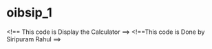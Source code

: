 # oibsip_1
<!== This code is Display the Calculator ==>
<!==This code is Done by Siripuram Rahul ==>
<!DOCTYPE html>
<html lang="en">
<head>
    <meta charset="UTF-8">
    <meta http-equiv="X-UA-Compatible" content="IE=edge">
    <meta name="viewport" content="width=device-width, initial-scale=1.0">
    <meta name="theme-color" content="#000000" />
    <meta name="description" content="Web site created using create-react-app" />
    <link rel="apple-touch-icon" href="%PUBLIC_URL%/logo192.png" />
    <title>React App</title>
    <script crossorigin src="https://unpkg.com/react@18/umd/react.development.js"></script>
    <script crossorigin src="https://unpkg.com/react-dom@18/umd/react-dom.development.js"></script>
    <script crossorigin src="https://unpkg.com/babel-standalone@6.15.0/babel.min.js"></script>
    <title>Document</title>
    <style>
       
@import 'https://fonts.googleapis.com/css?family=Share+Tech+Mono';
@font-face {
  font-family: 'Digital';
  src: url('//db.onlinewebfonts.com/t/8e22783d707ad140bffe18b2a3812529.eot');
  src: url('//db.onlinewebfonts.com/t/8e22783d707ad140bffe18b2a3812529.eot?#iefix')
      format('embedded-opentype'),
    url('//db.onlinewebfonts.com/t/8e22783d707ad140bffe18b2a3812529.woff2')
      format('woff2'),
    url('//db.onlinewebfonts.com/t/8e22783d707ad140bffe18b2a3812529.woff')
      format('woff'),
    url('//db.onlinewebfonts.com/t/8e22783d707ad140bffe18b2a3812529.ttf')
      format('truetype'),
    url('//db.onlinewebfonts.com/t/8e22783d707ad140bffe18b2a3812529.svg#Digital-7')
      format('svg');
}

#app {
  height: 780px;
  display: flex;
  align-items: center;
  justify-content: center;
}

body {
  background: linear-gradient(rgb(99, 228, 95),rgb(22, 173, 67),rgb(168, 223, 67),rgb(140, 212, 23));
  -webkit-touch-callout: none;
  -moz-user-select: none;
  -ms-user-select: none;
  -webkit-user-select: none;
  user-select: none;
  cursor: default;
}

.calculator {
  border: 4px solid black;
  padding: 5px;
  background: linear-gradient(to top,rgb(120, 121, 126),rgb(187, 187, 196)) ;
  width: 320px;
  position: relative;
}

.formulaScreen {
  min-height: 30px;
  font-family: digital;
  font-size: 30px;
  color: purple;
  text-align: right;
  vertical-align: text-top;
  line-height: 20px;
  overflow-wrap: break-word;
  word-wrap: break-word;
}

.outputScreen {
  font-size: 29px;
  font-family: digital;
  color: white;
  text-align: right;
  line-height: 35px;
}

button {
  position: relative;
  height: 65px;
  width: 80px;
  color: black;
  outline: 2px solid black;
  border: none;
  background:linear-gradient(to top,rgb(148, 149, 221),rgb(49, 59, 185));
  font-family: Share Tech Mono, monospace;
  font-size: 30px;
  cursor: default;
  &:hover {
    color: aqua;
    background-color: blueviolet;
    outline: 0.05em solid yellow;
    z-index: 3;
  }
}

.jumbo {
  width: 160px;
}

.author {
  text-align: center;
  font-family: Share Tech Mono, sans;
  margin-top: 15px;
 }
 .author a{
    text-decoration: none;
    color: #4b8bca;
    line-height: 46px;
  }
</style>
</head>
<body>
    <div id="app"></div>
    <script type="text/babel">
        const projectName = 'javascript-calculator';

// VARS:
const isOperator = /[x/+‑]/,
  endsWithOperator = /[x+‑/]$/,
  endsWithNegativeSign = /\d[x/+‑]{1}‑$/,
  clearStyle = { background: '#ac3939' },
  operatorStyle = { background: '#666666' },
  equalsStyle = {
    background: 'linear-gradient(to top,rgb(204, 146, 204),rgb(167, 46, 167))',
    position: 'absolute',
    height: 130,
    bottom: 5
  };

// COMPONENTS:
class Calculator extends React.Component {
  constructor(props) {
    super(props);
    this.state = {
      currentVal: '0',
      prevVal: '0',
      formula: '',
      currentSign: 'pos',
      lastClicked: ''
    };
    this.maxDigitWarning = this.maxDigitWarning.bind(this);
    this.handleOperators = this.handleOperators.bind(this);
    this.handleEvaluate = this.handleEvaluate.bind(this);
    this.initialize = this.initialize.bind(this);
    this.handleDecimal = this.handleDecimal.bind(this);
    this.handleNumbers = this.handleNumbers.bind(this);
  }

  maxDigitWarning() {
    this.setState({
      currentVal: 'Digit Limit Met',
      prevVal: this.state.currentVal
    });
    setTimeout(() => this.setState({ currentVal: this.state.prevVal }), 1000);
  }

  handleEvaluate() {
    if (!this.state.currentVal.includes('Limit')) {
      let expression = this.state.formula;
      while (endsWithOperator.test(expression)) {
        expression = expression.slice(0, -1);
      }
      expression = expression
        .replace(/x/g, '*')
        .replace(/‑/g, '-')
        .replace('--', '+0+0+0+0+0+0+');
      let answer = Math.round(1000000000000 * eval(expression)) / 1000000000000;
      this.setState({
        currentVal: answer.toString(),
        formula:
          expression
            .replace(/\*/g, '*')
            .replace(/-/g, '‑')
            .replace('+0+0+0+0+0+0+', '‑-')
            .replace(/(x|\/|\+)‑/, '$1-')
            .replace(/^‑/, '-') +
          '=' +
          answer,
        prevVal: answer,
        evaluated: true
      });
    }
  }

  handleOperators(e) {
    if (!this.state.currentVal.includes('Limit')) {
      const value = e.target.value;
      const { formula, prevVal, evaluated } = this.state;
      this.setState({ currentVal: value, evaluated: false });
      if (evaluated) {
        this.setState({ formula: prevVal + value });
      } else if (!endsWithOperator.test(formula)) {
        this.setState({
          prevVal: formula,
          formula: formula + value
        });
      } else if (!endsWithNegativeSign.test(formula)) {
        this.setState({
          formula:
            (endsWithNegativeSign.test(formula + value) ? formula : prevVal) +
            value
        });
      } else if (value !== '‑') {
        this.setState({
          formula: prevVal + value
        });
      }
    }
  }

  handleNumbers(e) {
    if (!this.state.currentVal.includes('Limit')) {
      const { currentVal, formula, evaluated } = this.state;
      const value = e.target.value;
      this.setState({ evaluated: false });
      if (currentVal.length > 21) {
        this.maxDigitWarning();
      } else if (evaluated) {
        this.setState({
          currentVal: value,
          formula: value !== '0' ? value : ''
        });
      } else {
        this.setState({
          currentVal:
            currentVal === '0' || isOperator.test(currentVal)
              ? value
              : currentVal + value,
          formula:
            currentVal === '0' && value === '0'
              ? formula === ''
                ? value
                : formula
              : /([^.0-9]0|^0)$/.test(formula)
              ? formula.slice(0, -1) + value
              : formula + value
        });
      }
    }
  }

  handleDecimal() {
    if (this.state.evaluated === true) {
      this.setState({
        currentVal: '0.',
        formula: '0.',
        evaluated: false
      });
    } else if (
      !this.state.currentVal.includes('.') &&
      !this.state.currentVal.includes('Limit')
    ) {
      this.setState({ evaluated: false });
      if (this.state.currentVal.length > 21) {
        this.maxDigitWarning();
      } else if (
        endsWithOperator.test(this.state.formula) ||
        (this.state.currentVal === '0' && this.state.formula === '')
      ) {
        this.setState({
          currentVal: '0.',
          formula: this.state.formula + '0.'
        });
      } else {
        this.setState({
          currentVal: this.state.formula.match(/(-?\d+\.?\d*)$/)[0] + '.',
          formula: this.state.formula + '.'
        });
      }
    }
  }

  initialize() {
    this.setState({
      currentVal: '0',
      prevVal: '0',
      formula: '',
      currentSign: 'pos',
      lastClicked: '',
      evaluated: false
    });
  }

  render() {
    return (
      <div>
        <div className="calculator">
          <Formula formula={this.state.formula.replace(/x/g, '*')} />
          <Output currentValue={this.state.currentVal} />
          <Buttons
            decimal={this.handleDecimal}
            evaluate={this.handleEvaluate}
            initialize={this.initialize}
            numbers={this.handleNumbers}
            operators={this.handleOperators}
          />
        </div>
        <div className="author">
          {' '}
          Designed and Coded By <br />
          <a href="https://goo.gl/6NNLMG" target="_blank">
            JARIFUL HAQUE MALLICK
          </a>
        </div>
      </div>
    );
  }
}

class Buttons extends React.Component {
  render() {
    return (
      <div>
        <button
          className="jumbo"
          id="clear"
          onClick={this.props.initialize}
          style={clearStyle}
          value="AC"
        >
          AC
        </button>
        <button
          id="divide"
          onClick={this.props.operators}
          style={operatorStyle}
          value="/"
        >
          /
        </button>
        <button
          id="multiply"
          onClick={this.props.operators}
          style={operatorStyle}
          value="x"
        >
          x
        </button>
        <button id="seven" onClick={this.props.numbers} value="7">
          7
        </button>
        <button id="eight" onClick={this.props.numbers} value="8">
          8
        </button>
        <button id="nine" onClick={this.props.numbers} value="9">
          9
        </button>
        <button
          id="subtract"
          onClick={this.props.operators}
          style={operatorStyle}
          value="‑"
        >
          ‑
        </button>
        <button id="four" onClick={this.props.numbers} value="4">
          4
        </button>
        <button id="five" onClick={this.props.numbers} value="5">
          5
        </button>
        <button id="six" onClick={this.props.numbers} value="6">
          6
        </button>
        <button
          id="add"
          onClick={this.props.operators}
          style={operatorStyle}
          value="+"
        >
          +
        </button>
        <button id="one" onClick={this.props.numbers} value="1">
          1
        </button>
        <button id="two" onClick={this.props.numbers} value="2">
          2
        </button>
        <button id="three" onClick={this.props.numbers} value="3">
          3
        </button>
        <button
          className="jumbo"
          id="zero"
          onClick={this.props.numbers}
          value="0"
        >
          0
        </button>
        <button id="decimal" onClick={this.props.decimal} value=".">
          .
        </button>
        <button
          id="equals"
          onClick={this.props.evaluate}
          style={equalsStyle}
          value="="
        >
          =
        </button>
      </div>
    );
  }
}

class Output extends React.Component {
  render() {
    return (
      <div className="outputScreen" id="display">
        {this.props.currentValue}
      </div>
    );
  }
}

class Formula extends React.Component {
  render() {
    return <div className="formulaScreen">{this.props.formula}</div>;
  }
}

ReactDOM.render(<Calculator />, document.getElementById('app'));
    </script>
</body>
</html>
